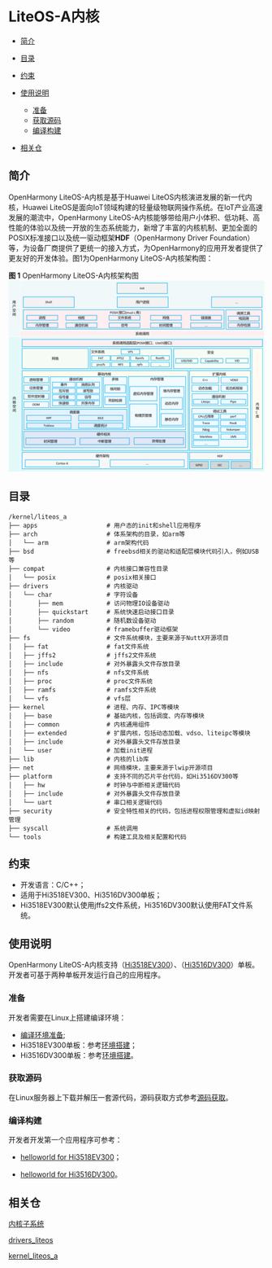 # LiteOS-A内核<a name="ZH-CN_TOPIC_0000001096612501"></a>

-   [简介](#section11660541593)
-   [目录](#section161941989596)
-   [约束](#section119744591305)
-   [使用说明](#section741617511812)
    -   [准备](#section1579912573329)
    -   [获取源码](#section11443189655)
    -   [编译构建](#section2081013992812)

-   [相关仓](#section1371113476307)

## 简介<a name="section11660541593"></a>

OpenHarmony LiteOS-A内核是基于Huawei LiteOS内核演进发展的新一代内核，Huawei LiteOS是面向IoT领域构建的轻量级物联网操作系统。在IoT产业高速发展的潮流中，OpenHarmony LiteOS-A内核能够带给用户小体积、低功耗、高性能的体验以及统一开放的生态系统能力，新增了丰富的内核机制、更加全面的POSIX标准接口以及统一驱动框架**HDF**（OpenHarmony Driver Foundation）等，为设备厂商提供了更统一的接入方式，为OpenHarmony的应用开发者提供了更友好的开发体验。图1为OpenHarmony LiteOS-A内核架构图：

**图 1**  OpenHarmony LiteOS-A内核架构图<a name="fig27311582210"></a>  
![](figures/OpenHarmony-LiteOS-A内核架构图.png "OpenHarmony-LiteOS-A内核架构图")

## 目录<a name="section161941989596"></a>

```
/kernel/liteos_a
├── apps                   # 用户态的init和shell应用程序
├── arch                   # 体系架构的目录，如arm等
│   └── arm                # arm架构代码
├── bsd                    # freebsd相关的驱动和适配层模块代码引入，例如USB等
├── compat                 # 内核接口兼容性目录
│   └── posix              # posix相关接口
├── drivers                # 内核驱动
│   └── char               # 字符设备
│       ├── mem            # 访问物理IO设备驱动
│       ├── quickstart     # 系统快速启动接口目录
│       ├── random         # 随机数设备驱动
│       └── video          # framebuffer驱动框架
├── fs                     # 文件系统模块，主要来源于NuttX开源项目
│   ├── fat                # fat文件系统
│   ├── jffs2              # jffs2文件系统
│   ├── include            # 对外暴露头文件存放目录
│   ├── nfs                # nfs文件系统
│   ├── proc               # proc文件系统
│   ├── ramfs              # ramfs文件系统
│   └── vfs                # vfs层
├── kernel                 # 进程、内存、IPC等模块
│   ├── base               # 基础内核，包括调度、内存等模块
│   ├── common             # 内核通用组件
│   ├── extended           # 扩展内核，包括动态加载、vdso、liteipc等模块
│   ├── include            # 对外暴露头文件存放目录
│   └── user               # 加载init进程
├── lib                    # 内核的lib库
├── net                    # 网络模块，主要来源于lwip开源项目
├── platform               # 支持不同的芯片平台代码，如Hi3516DV300等
│   ├── hw                 # 时钟与中断相关逻辑代码
│   ├── include            # 对外暴露头文件存放目录
│   └── uart               # 串口相关逻辑代码
├── security               # 安全特性相关的代码，包括进程权限管理和虚拟id映射管理
├── syscall                # 系统调用
└── tools                  # 构建工具及相关配置和代码
```

## 约束<a name="section119744591305"></a>

-   开发语言：C/C++；
-   适用于Hi3518EV300、Hi3516DV300单板；
-   Hi3518EV300默认使用jffs2文件系统，Hi3516DV300默认使用FAT文件系统。

## 使用说明<a name="section741617511812"></a>

OpenHarmony LiteOS-A内核支持（[Hi3518EV300](https://gitee.com/openharmony/docs/blob/master/zh-cn/device-dev/quick-start/quickstart-lite-introduction-hi3518.md)）、（[Hi3516DV300](https://gitee.com/openharmony/docs/blob/master/zh-cn/device-dev/quick-start/quickstart-lite-introduction-hi3516.md)）单板。开发者可基于两种单板开发运行自己的应用程序。

### 准备<a name="section1579912573329"></a>

开发者需要在Linux上搭建编译环境：

-   [编译环境准备](https://gitee.com/openharmony/docs/blob/master/zh-cn/device-dev/quick-start/quickstart-lite-package-environment.md);
-   Hi3518EV300单板：参考[环境搭建](https://gitee.com/openharmony/docs/blob/master/zh-cn/device-dev/quick-start/quickstart-lite-steps-hi3518-setting.md)；
-   Hi3516DV300单板：参考[环境搭建](https://gitee.com/openharmony/docs/blob/master/zh-cn/device-dev/quick-start/quickstart-lite-steps-hi3516-setting.md)。

### 获取源码<a name="section11443189655"></a>

在Linux服务器上下载并解压一套源代码，源码获取方式参考[源码获取](https://gitee.com/openharmony/docs/blob/master/zh-cn/device-dev/get-code/sourcecode-acquire.md)。

### 编译构建<a name="section2081013992812"></a>

开发者开发第一个应用程序可参考：

-   [helloworld for Hi3518EV300](https://gitee.com/openharmony/docs/blob/master/zh-cn/device-dev/quick-start/quickstart-lite-steps-hi3518-running.md)；

-   [helloworld for Hi3516DV300](https://gitee.com/openharmony/docs/blob/master/zh-cn/device-dev/quick-start/quickstart-lite-steps-hi3516-running.md)。

## 相关仓<a name="section1371113476307"></a>

[内核子系统](https://gitee.com/openharmony/docs/blob/master/zh-cn/readme/%E5%86%85%E6%A0%B8%E5%AD%90%E7%B3%BB%E7%BB%9F.md)

[drivers\_liteos](https://gitee.com/openharmony/drivers_liteos/blob/master/README_zh.md)

[kernel\_liteos\_a](https://gitee.com/openharmony/kernel_liteos_a/blob/master/README_zh.md)

